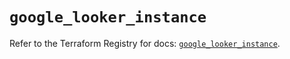# `google_looker_instance`

Refer to the Terraform Registry for docs: [`google_looker_instance`](https://registry.terraform.io/providers/hashicorp/google-beta/6.13.0/docs/resources/google_looker_instance).
